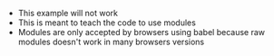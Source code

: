 - This example will not work
- This is meant to teach the code to use modules
- Modules are only accepted by browsers using babel
  because raw modules doesn't work in many browsers versions